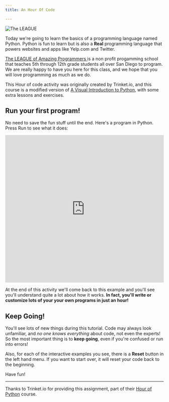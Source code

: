 ```yaml
---
title: An Hour Of Code

---
```



![The LEAGUE](https://www.jointheleague.org/wp-content/uploads/2022/01/logo1.png)

Today we're going to learn the basics of a programming language named Python.  Python is fun to learn but is also a **Real** programming language that powers websites and apps like Yelp.com and Twitter.

[The LEAGUE of Amazing Programmers ](https://jointheleague.org) is a non profit progamming school that teaches 5th through 12th grade students all over San Diego to program. We are really happy to have you here for this class, and we hope that you will love programming as much as we do. 

This Hour of code activity was originally created by Trinket.io, and this course is 
a modified version of [A Visual Introduction to Python](https://hourofpython.com/a-visual-introduction-to-python/), with some extra lessons and exercises.

## Run your first program!

No need to save the fun stuff until the end.  Here's a program in Python.  Press Run to see what it does:

<iframe width="100%" height="470" src="https://trinket.io/tools/1.0/jekyll/embed/python#code=import%20turtle%0A%0Adef%20draw_circle%28turtle%2C%20color%2C%20size%2C%20x%2C%20y%29%3A%0A%20%20%20%20turtle.penup%28%29%0A%20%20%20%20turtle.color%28color%29%0A%20%20%20%20turtle.fillcolor%28color%29%0A%20%20%20%20turtle.goto%28x%2Cy%29%0A%20%20%20%20turtle.begin_fill%28%29%0A%20%20%20%20turtle.pendown%28%29%0A%20%20%20%20turtle.circle%28size%29%0A%20%20%20%20turtle.penup%28%29%0A%20%20%20%20turtle.end_fill%28%29%0A%20%20%20%20turtle.pendown%28%29%0A%0Atommy%20%3D%20turtle.Turtle%28%29%0Atommy.shape%28%22turtle%22%29%0Atommy.speed%28500%29%0A%0Adraw_circle%28tommy%2C%20%22green%22%2C%2050%2C%2025%2C%200%29%0Adraw_circle%28tommy%2C%20%22blue%22%2C%2050%2C%200%2C%200%29%0Adraw_circle%28tommy%2C%20%22yellow%22%2C%2050%2C%20-25%2C%200%29%0A%0Atommy.penup%28%29%0Atommy.goto%280%2C-50%29%0Atommy.color%28%27black%27%29%0Atommy.write%28%22Let%27s%20Learn%20Python%21%22%2C%20align%3D%22center%22%2C%20font%3D%28None%2C%2016%2C%20%22bold%22%29%29%0Atommy.goto%280%2C-80%29" frameborder="0" marginwidth="0" marginheight="0" allowfullscreen></iframe>

At the end of this activity we'll come back to this example and you'll see you'll understand quite a lot about how it works.  **In fact, you'll write or customize lots of your your own programs in just an hour!**

## Keep Going!

You'll see lots of new things during this tutorial.  Code may always look unfamiliar, and *no one knows everything* about code, not even the experts!  So the most important thing is to **keep going**, even if you're confused or run into errors!

Also, for each of the interactive examples you see, there is a **Reset** button in the left hand menu.  If you want to start over, it will reset your code back to the beginning.

Have fun!


---

Thanks to Trinket.io for providing this assignment, 
part of their [Hour of Python](https://hourofpython.com/a-visual-introduction-to-python/) 
course.
